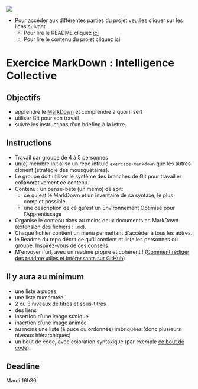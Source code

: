 ![](https://becode.org/app/uploads/2020/03/cropped-becode-logo-seal.png)


* Pour accéder aux différentes parties du projet veuillez cliquer sur les liens suivant
    * Pour lire le README cliquez [ici](README.md)
    * Pour lire le contenu du projet cliquez [ici](markdown.md)



# Exercice MarkDown : Intelligence Collective

## Objectifs

- apprendre le [MarkDown](https://guides.github.com/features/mastering-markdown/) et comprendre à quoi il sert
- utiliser Git pour son travail
- suivre les instructions d'un briefing à la lettre.

## Instructions

- Travail par groupe de 4 à 5 personnes
- un(e) membre initialise un repo intitulé `exercice-markdown` que les autres clonent (stratégie des mousquetaires).
- Le groupe doit utiliser le système des branches de Git pour travailler collaborativement ce contenu.
- Contenu : un pense-bête (un memo) de soit:
   - ce qu'est le MarkDown et un inventaire de sa syntaxe, le plus complet possible.
   - une description de ce qu'est un Environnement Optimisé pour l'Apprentissage
- Organise le contenu dans au moins deux documents en MarkDown (extension des fichiers : `.md`).
- Chaque fichier contient un menu permettant d'accéder à tous les autres.
- le Readme du repo décrit ce qu'il contient et liste les personnes du groupe. Inspirez-vous de [ces conseils](https://medium.com/becode/comment-faire-un-readme-sur-github-cc11f3df606a)
- M'envoyer l'url, avec un readme propre et cohérent ! ([Comment rédiger des readme utiles et intéressants sur GitHub](https://medium.com/becode/comment-faire-un-readme-sur-github-cc11f3df606a))

## Il y aura au minimum

- une liste à puces
- une liste numérotée
- 2 ou 3 niveaux de titres et sous-titres
- des liens
- insertion d’une image statique
- insertion d’une image animée
- au moins une liste (à puce ou ordonnée) imbriquées (donc plusieurs niveaux hiérarchiques)
- un bout de code, avec coloration syntaxique (par exemple [ce bout de code](http://stackoverflow.com/a/1701672/53960)).

## Deadline

Mardi 16h30
